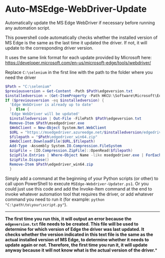 # Auto-MSEdge-WebDriver-Update

Automatically update the MS Edge WebDriver if necessary before running any automation script.

This powershell code automatically checks whether the installed version of MS Edge is the same as the last time it updated the driver.
If not, it will update to the corresponding driver version.

It uses the same link format for each update provided by Microsoft here: https://developer.microsoft.com/en-us/microsoft-edge/tools/webdriver/

Replace `C:\selenium` in the first line with the path to the folder where you need the driver


```powershell
$Path = "C:\selenium"
$previousversion = Get-Content -Path $Path\edgeversion.txt
$installedversion = (Get-ItemProperty -Path HKCU:\Software\Microsoft\Edge\BLBeacon -Name version).version
If ($previousversion -eq $installedversion) {
  'Edge WebDriver is already up to date'
  }  Else {
  'Edge WebDriver will be updated'
  $installedversion | Out-File -FilePath $Path\edgeversion.txt
  Remove-Item $Path\msedgedriver.exe
  $WebClient = New-Object System.Net.WebClient
  $URL = "https://msedgedriver.azureedge.net/$installedversion/edgedriver_win64.zip"
  $filepath = "$Path\edgedriver_win64.zip"
  $WebClient.DownloadFile($URL,$filepath)
  Add-Type -Assembly System.IO.Compression.FileSystem
  $zipFile = [IO.Compression.ZipFile]::OpenRead($filepath)
  $zipFile.Entries | Where-Object Name -like msedgedriver.exe | ForEach-Object{[System.IO.Compression.ZipFileExtensions]::ExtractToFile($_, “$Path\$($_.Name)”, $true)}
  $zipFile.Dispose()
  Remove-Item $Path\edgedriver_win64.zip
  }
```


Simply add a command at the beginning of your Python scripts (or other) to call upon PowerShell to execute `MSEdge-Webdriver-Updater.ps1`. Or you could just use this code and add the Invoke-Item command at the end to invoke whatever automation tool that requires the driver, or add whatever command you need to run it (for example: `python "C:\path\to\your\script.py"`).

----------

**The first time you run this, it will output an error because the `edgeversion.txt` file needs to be created. This file will be used to determine for which version of Edge the driver was last updated. It checks whether the version indicated in this text file is the same as the actual installed version of MS Edge, to determine whether it needs to update again or not. Therefore, the first time you run it, it will update anyway because it will not know what is the actual version of the driver.***
